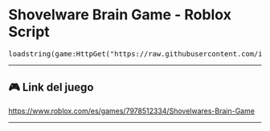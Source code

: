 # Shovelware Brain Game - Roblox Script

<pre>loadstring(game:HttpGet("https://raw.githubusercontent.com/iAlexMX/Shovelware-Brain-Game/refs/heads/main/Shovelware%20Brain%20Game.lua"))()</pre>

---

## 🎮 Link del juego

https://www.roblox.com/es/games/7978512334/Shovelwares-Brain-Game


---
